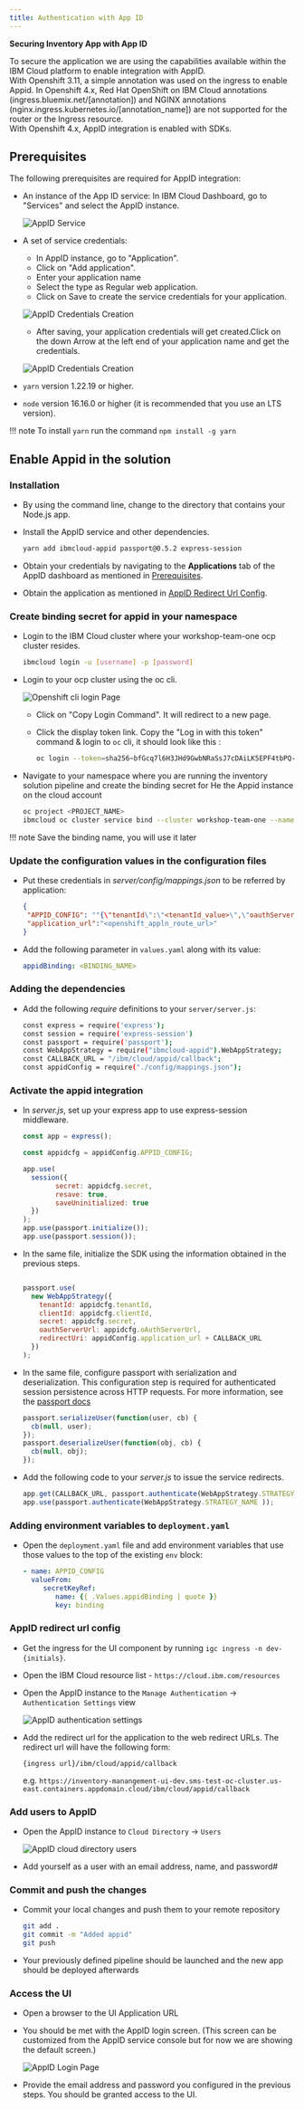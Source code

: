 ```yaml
---
title: Authentication with App ID
---
```


**Securing Inventory App with App ID**

To secure the application we are using the capabilities available within the IBM Cloud platform to enable integration with AppID.  
With Openshift 3.11, a simple annotation was used on the ingress to enable Appid. In Openshift 4.x, Red Hat OpenShift on IBM Cloud annotations (ingress.bluemix.net/[annotation]) and NGINX annotations (nginx.ingress.kubernetes.io/[annotation_name]) are not supported for the router or the Ingress resource.  
With Openshift 4.x, AppID integration is enabled with SDKs.

## Prerequisites

The following prerequisites are required for AppID integration:  

- An instance of the App ID service:
  In IBM Cloud Dashboard, go to "Services" and select the AppID instance.
  
  ![AppID Service](../images/inventory-appid/AppIdIntegration01.png)

- A set of service credentials:
    - In AppID instance, go to "Application". 
    - Click on "Add application".
    - Enter your application name 
    - Select the type as Regular web application.
    - Click on Save to create the service credentials for your application.
   
    ![AppID Credentials Creation](../images/inventory-appid/AppIdInt02a.png)

    - After saving, your application credentials will get created.Click on the down Arrow at 
    the left end of your application name and get the credentials.
    
    ![AppID Credentials Creation](../images/inventory-appid/AppidInt03.png)
    

- `yarn` version 1.22.19 or higher.
- `node` version 16.16.0 or higher (it is recommended that you use an LTS version).

!!! note
    To install `yarn` run the command `npm install -g yarn`


## Enable Appid in the solution

### Installation
-   By using the command line, change to the directory that contains your Node.js app.
-   Install the AppID service and other dependencies.

    ```bash
    yarn add ibmcloud-appid passport@0.5.2 express-session
    ```

-  Obtain your credentials by navigating to the **Applications** tab of the AppID dashboard as mentioned in [Prerequisites](#prerequisites).

-  Obtain the application as mentioned in [AppID Redirect Url Config](#appid-redirect-url-config).

### Create binding secret for appid in your namespace
- Login to the IBM Cloud cluster where your workshop-team-one ocp cluster resides.
  ```bash
  ibmcloud login -u [username] -p [password]
  ```
- Login to your ocp cluster using the oc cli.

  ![Openshift cli login Page](../images/inventory-appid/ocp-cli-login.png)  

  - Click on "Copy Login Command". It will redirect to a new page.  

  - Click the display token link. Copy the "Log in with this token" command & login to `oc` cli, it should look like this :

    ```bash
    oc login --token=sha256~bfGcq7l6H3JHd9GwbNRaSsJ7cDAiLK5EPF4tbPQ-WfY --server=https://c108-e.eu-gb.containers.cloud.ibm.com:31718
    ```

- Navigate to your namespace where you are running the inventory solution pipeline and create the binding secret for He the Appid instance on the cloud account
  ```bash
  oc project <PROJECT_NAME>
  ibmcloud oc cluster service bind --cluster workshop-team-one --namespace <PROJECT_NAME> --service workshop-team-one-appid
  ```
!!! note
    Save the binding name, you will use it later


### Update the configuration values in the configuration files
- Put these credentials in *server/config/mappings.json* to be referred by application:
   ```json title="server/config/mappings.json"
   {
    "APPID_CONFIG": ""{\"tenantId\":\"<tenantId_value>\",\"oauthServerUrl\":\"<oauthServer_URL>\",\"clientId\": \"<ClientID_value>\", \"secret\": \"<secret_value>\"}",
    "application_url":"<openshift_appln_route_url>"
   }
   ```

- Add the following parameter in `values.yaml` along with its value:
   ```yaml title="chart/base/values.yaml"
   appidBinding: <BINDING_NAME>
   ```

### Adding the dependencies
- Add the following *require* definitions to your `server/server.js`:
    ```bash title="server/server.js"
    const express = require('express');
    const session = require('express-session')
    const passport = require('passport');
    const WebAppStrategy = require("ibmcloud-appid").WebAppStrategy;
    const CALLBACK_URL = "/ibm/cloud/appid/callback";
    const appidConfig = require("./config/mappings.json");
    ```

### Activate the appid integration
- In *server.js*, set up your express app to use express-session middleware.
   ```javascript title="server/server.js"
   const app = express();

   const appidcfg = appidConfig.APPID_CONFIG;

   app.use(
     session({
           secret: appidcfg.secret,
           resave: true,
           saveUninitialized: true
     })
   );
   app.use(passport.initialize());
   app.use(passport.session());
   ```

- In the same file, initialize the SDK using the information obtained in the previous steps.
   ```javascript title="server/server.js"

   passport.use(
     new WebAppStrategy({
       tenantId: appidcfg.tenantId,
       clientId: appidcfg.clientId,
       secret: appidcfg.secret,
       oauthServerUrl: appidcfg.oAuthServerUrl,
       redirectUri: appidConfig.application_url + CALLBACK_URL
     })
   );
   ```

-   In the same file, configure passport with serialization and deserialization. This configuration step is required for authenticated session persistence across HTTP requests. For more information, see the [passport docs](http://www.passportjs.org/docs/)
    ```javascript title="server/server.js"
    passport.serializeUser(function(user, cb) {
      cb(null, user);
    });
    passport.deserializeUser(function(obj, cb) {
      cb(null, obj);
    });
    ```

-   Add the following code to your *server.js* to issue the service redirects.
    ```javascript title="server/server.js" 
    app.get(CALLBACK_URL, passport.authenticate(WebAppStrategy.STRATEGY_NAME));
    app.use(passport.authenticate(WebAppStrategy.STRATEGY_NAME ));
    ```

### Adding environment variables to `deployment.yaml`
- Open the `deployment.yaml` file and add environment variables that use those values to the top of the existing `env` block:
  ```yaml title="chart/base/templates/deployment.yaml"
  - name: APPID_CONFIG
    valueFrom:
       secretKeyRef:
          name: {{ .Values.appidBinding | quote }}
          key: binding
  ```

### AppID redirect url config

- Get the ingress for the UI component by running `igc ingress -n dev-{initials}`.

- Open the IBM Cloud resource list - `https://cloud.ibm.com/resources`

- Open the AppID instance to the `Manage Authentication` -> `Authentication Settings` view

    ![AppID authentication settings](../images/inventory-appid/appid-authentication-settings.png)

- Add the redirect url for the application to the web redirect URLs. The redirect url will have
the following form:

    `{ingress url}/ibm/cloud/appid/callback`
    
    e.g. `https://inventory-manangement-ui-dev.sms-test-oc-cluster.us-east.containers.appdomain.cloud/ibm/cloud/appid/callback`

### Add users to AppID

- Open the AppID instance to `Cloud Directory` -> `Users`

    ![AppID cloud directory users](../images/inventory-appid/appid-cloud-directory-users.png)

- Add yourself as a user with an email address, name, and password#

### Commit and push the changes
- Commit your local changes and push them to your remote repository
  ```bash
  git add .
  git commit -m "Added appid"
  git push
  ```
- Your previously defined pipeline should be launched and the new app should be deployed afterwards

### Access the UI

- Open a browser to the UI Application URL

- You should be met with the AppID login screen. (This screen can be customized from the AppID service console but for now we are showing the default screen.)

     ![AppID Login Page](../images/inventory-appid/AppidLogin.png)

- Provide the email address and password you configured in the previous steps. You should be granted access to the UI.
